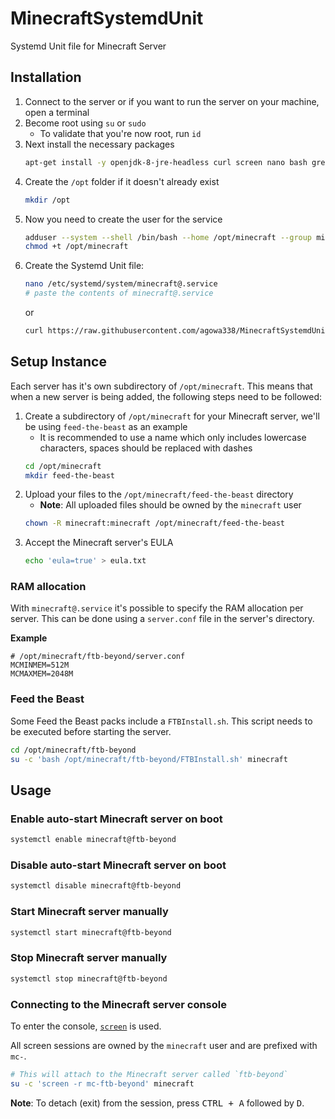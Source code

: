 # MinecraftSystemdUnit
Systemd Unit file for Minecraft Server

## Installation

1. Connect to the server or if you want to run the server on your machine, open a terminal
1. Become root using `su` or `sudo`
    - To validate that you're now root, run `id`
1. Next install the necessary packages 
    ```bash
    apt-get install -y openjdk-8-jre-headless curl screen nano bash grep
    ```
1. Create the `/opt` folder if it doesn't already exist 
    ```bash
    mkdir /opt
    ```
1. Now you need to create the user for the service
    ```bash
    adduser --system --shell /bin/bash --home /opt/minecraft --group minecraft
    chmod +t /opt/minecraft
    ```
1. Create the Systemd Unit file:
    ```bash
    nano /etc/systemd/system/minecraft@.service
    # paste the contents of minecraft@.service
    ```
    or 
    ```bash
    curl https://raw.githubusercontent.com/agowa338/MinecraftSystemdUnit/master/minecraft%40.service > /etc/systemd/system/minecraft@.service
    ```

## Setup Instance

Each server has it's own subdirectory of `/opt/minecraft`. This means that when a new server is being added, the following steps need to be followed:

1. Create a subdirectory of `/opt/minecraft` for your Minecraft server, we'll be using `feed-the-beast` as an example
    - It is recommended to use a name which only includes lowercase characters, spaces should be replaced with dashes
    ```bash
    cd /opt/minecraft
    mkdir feed-the-beast
    ```
1. Upload your files to the `/opt/minecraft/feed-the-beast` directory
    - **Note**: All uploaded files should be owned by the `minecraft` user
    ```bash
    chown -R minecraft:minecraft /opt/minecraft/feed-the-beast
    ```
1. Accept the Minecraft server's EULA
    ```bash
    echo 'eula=true' > eula.txt

### RAM allocation

With `minecraft@.service` it's possible to specify the RAM allocation per server. This can be done using a `server.conf` file in the server's directory.

**Example**

```properties
# /opt/minecraft/ftb-beyond/server.conf
MCMINMEM=512M
MCMAXMEM=2048M
```

### Feed the Beast

Some Feed the Beast packs include a `FTBInstall.sh`. This script needs to be executed before starting the server.

```bash
cd /opt/minecraft/ftb-beyond
su -c 'bash /opt/minecraft/ftb-beyond/FTBInstall.sh' minecraft
```

## Usage

### Enable auto-start Minecraft server on boot

```bash
systemctl enable minecraft@ftb-beyond
```

### Disable auto-start Minecraft server on boot

```bash
systemctl disable minecraft@ftb-beyond
```

### Start Minecraft server manually

```bash
systemctl start minecraft@ftb-beyond
```

### Stop Minecraft server manually

```bash
systemctl stop minecraft@ftb-beyond
```

### Connecting to the Minecraft server console

To enter the console, [`screen`](https://linux.die.net/man/1/screen) is used.

All screen sessions are owned by the `minecraft` user and are prefixed with `mc-`.

```bash
# This will attach to the Minecraft server called `ftb-beyond`
su -c 'screen -r mc-ftb-beyond' minecraft
```

**Note**: To detach (exit) from the session, press <kbd>CTRL + A</kbd> followed by <kbd>D</kbd>.
